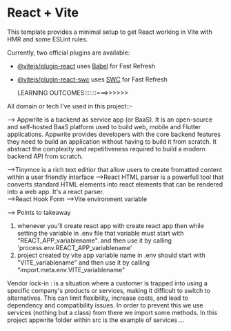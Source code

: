 # React + Vite

This template provides a minimal setup to get React working in Vite with HMR and some ESLint rules.

Currently, two official plugins are available:

- [@vitejs/plugin-react](https://github.com/vitejs/vite-plugin-react/blob/main/packages/plugin-react/README.md) uses [Babel](https://babeljs.io/) for Fast Refresh
- [@vitejs/plugin-react-swc](https://github.com/vitejs/vite-plugin-react-swc) uses [SWC](https://swc.rs/) for Fast Refresh


    LEARNING OUTCOMES:::::::===>>>>>>


All domain or tech I've used in this project::-

--> Appwrite is a backend as service app (or BaaS). 
    It is an open-source and self-hosted BaaS platform used to build web, mobile and Flutter applications. 
    Appwrite provides developers with the core backend features they need to build an application without having to build it from scratch.
    It abstract the complexity and repetitiveness required to build a modern backend API from scratch.


-->Tinymce is a rich text editior that allow users to create fromatted content within a user friendly interface
-->React HTML parser is a powerfull tool that converts standard HTML elements into react elements that can be rendered into a web app.
    It's a react parser.     
-->React Hook Form 
-->Vite environment variable 


--> Points to takeaway
1. whenever you'll create react app with create react app then while setting the variable in .env file that variable must start with    "REACT_APP_variablename". and then use it by calling 'process.env.REACT_APP_variablename'
2. project created by vite app variable name in .env should start with "VITE_variablename" and then use it by calling "import.meta.env.VITE_variablename"

Vendor lock-in :  is a situation where a customer is trapped into using a specific company's products or services, making it difficult to switch to alternatives. This can limit flexibility, increase costs, and lead to dependency and compatibility issues.
In order to prevent this we use services (nothing but a class) from there we import some methods.
In this project appwrite folder within src is the example of services ...


